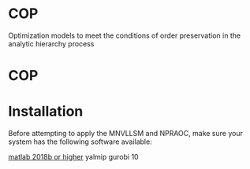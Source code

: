 # COP
Optimization models to meet the conditions of order preservation in the analytic hierarchy process

# COP

# Installation
Before attempting to apply the MNVLLSM and NPRAOC, make sure your system has the following software available: 

[matlab 2018b or higher](https://www.mathworks.com/products/matlab.html)
yalmip
gurobi 10
